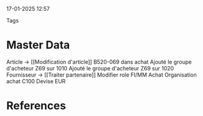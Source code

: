 17-01-2025 12:57

Tags 

# Master Data


Article 
-> [[Modification d'article]] B520-069 dans achat
Ajouté le groupe d'acheteur Z69 sur 1010
Ajouté le groupe d'acheteur Z69 sur 1020
Fournisseur
-> [[Traiter partenaire]]
Modifier role FI/MM
	Achat
	Organisation achat C100
	Devise EUR 

# References